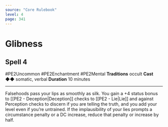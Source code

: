 ```yaml
---
source: "Core Rulebook"
level: 4
page: 341
---
```


# Glibness
## Spell 4
#PE2Uncommon #PE2Enchantment #PE2Mental 
**Traditions** occult
**Cast** ◆◆ somatic, verbal
**Duration** 10 minutes

-----
Falsehoods pass your lips as smoothly as silk. You gain a +4 status bonus to [[PE2 - Deception|Deception]] checks to [[PE2 - Lie|Lie]] and against Perception checks to discern if you are telling the truth, and you add your level even if you’re untrained. If the implausibility of your lies prompts a circumstance penalty or a DC increase, reduce that penalty or increase by half.